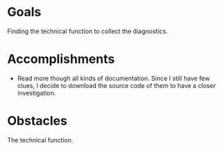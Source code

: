 # Goals

Finding the technical function to collect the diagnostics.

# Accomplishments

- Read more though all kinds of documentation. Since I still have few clues, I decide to download the source code of them to have a closer investigation.

# Obstacles

The technical function.